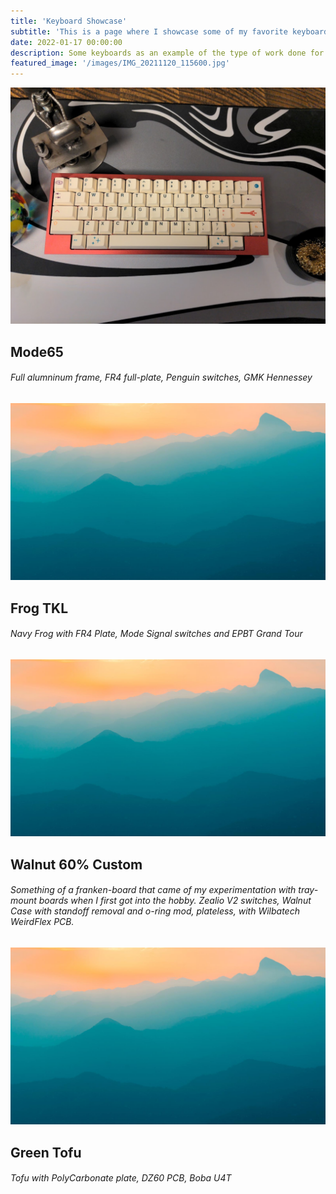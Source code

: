 ```yaml
---
title: 'Keyboard Showcase'
subtitle: 'This is a page where I showcase some of my favorite keyboard builds to give you some idea what is possible if you are new to custom keyboards.' 
date: 2022-01-17 00:00:00
description: Some keyboards as an example of the type of work done for commissions
featured_image: '/images/IMG_20211120_115600.jpg'
---
```


![](/images/IMG_20211120_115600.jpg)

## Mode65
###### Full alumninum frame, FR4 full-plate, Penguin switches, GMK Hennessey

![](/images/demo/demo-landscape.jpg)

## Frog TKL
###### Navy Frog with FR4 Plate, Mode Signal switches and EPBT Grand Tour

![](/images/demo/demo-landscape.jpg)

## Walnut 60% Custom
###### Something of a franken-board that came of my experimentation with tray-mount boards when I first got into the hobby. Zealio V2 switches, Walnut Case with standoff removal and o-ring mod, plateless, with Wilbatech WeirdFlex PCB.

![](/images/demo/demo-landscape.jpg)

## Green Tofu
###### Tofu with PolyCarbonate plate, DZ60 PCB, Boba U4T